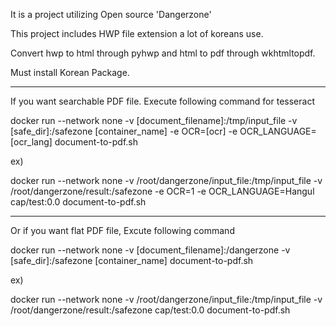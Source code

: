 It is a project utilizing Open source 'Dangerzone'

This project includes HWP file extension a lot of koreans use.

Convert hwp to html through pyhwp and html to pdf through wkhtmltopdf.

Must install Korean Package.

-----------------------------------------------------------------------------------

If you want searchable PDF file. Execute following command for tesseract

docker run --network none -v [document_filename]:/tmp/input_file -v [safe_dir]:/safezone [container_name] -e OCR=[ocr] -e OCR_LANGUAGE=[ocr_lang] document-to-pdf.sh

ex)  

docker run --network none -v /root/dangerzone/input_file:/tmp/input_file -v /root/dangerzone/result:/safezone -e OCR=1 -e OCR_LANGUAGE=Hangul cap/test:0.0 document-to-pdf.sh

-----------------------------------------------------------------------------------
  
Or if you want flat PDF file, Excute following command

docker run --network none -v [document_filename]:/dangerzone -v [safe_dir]:/safezone [container_name] document-to-pdf.sh

ex)

docker run --network none -v /root/dangerzone/input_file:/tmp/input_file -v /root/dangerzone/result:/safezone cap/test:0.0 document-to-pdf.sh

